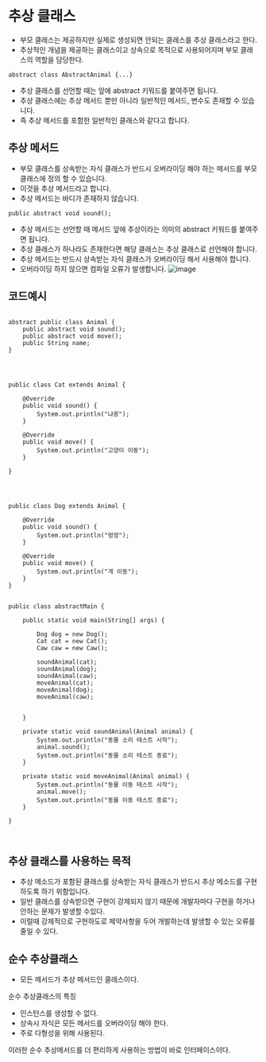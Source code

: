 # 추상 클래스

- 부모 클래스는 제공하지만 실제로 생성되면 안되는 클래스를 추상 클래스라고 한다.
- 추상적인 개념을 제공하는 클래스이고 상속으로 목적으로 사용되어지며 부모 클래스의 역할을 담당한다.

```
abstract class AbstractAnimal {...}

```
- 추상 클래스를 선언할 때는 앞에 abstract 키워드를 붙여주면 됩니다.
- 추상 클래스에는 추상 메서드 뿐만 아니라 일반적인 메서드, 변수도 존재할 수 있습니다.
- 즉 추상 메서드를 포함한 일반적인 클래스와 같다고 합니다.

## 추상 메서드
- 부모 클래스를 상속받는 자식 클래스가 반드시 오버라이딩 해야 하는 메서드를 부모 클래스에 정의 할 수 있습니다.
- 이것을 추상 메서드라고 합니다.
- 추상 메서드는 바디가 존재하지 않습니다.

```
public abstract void sound();
```

- 추상 메서드는 선언할 때 메서드 앞에 추상이라는 의미의 abstract 키워드를 붙여주면 됩니다.
- 추상 클래스가 하나라도 존재한다면 해당 클래스는 추상 클래스로 선언해야 합니다.
- 추상 메서드는 반드시 상속받는 자식 클래스가 오버라이딩 해서 사용해야 합니다.
- 오버라이딩 하지 않으면 컴파일 오류가 발생합니다.
![image](https://github.com/user-attachments/assets/613c8ec0-aa2a-46ed-8609-3091ca505bbe)

## 코드예시
```

abstract public class Animal {
    public abstract void sound();
    public abstract void move();
    public String name;
}




public class Cat extends Animal {

    @Override
    public void sound() {
        System.out.println("냐옹");
    }

    @Override
    public void move() {
        System.out.println("고양이 이동");
    }

}




public class Dog extends Animal {

    @Override
    public void sound() {
        System.out.println("멍멍");
    }

    @Override
    public void move() {
        System.out.println("개 이동");
    }
}


public class abstractMain {

    public static void main(String[] args) {

        Dog dog = new Dog();
        Cat cat = new Cat();
        Caw caw = new Caw();

        soundAnimal(cat);
        soundAnimal(dog);
        soundAnimal(caw);
        moveAnimal(cat);
        moveAnimal(dog);
        moveAnimal(caw);


    }

    private static void soundAnimal(Animal animal) {
        System.out.println("동물 소리 테스트 시작");
        animal.sound();
        System.out.println("동물 소리 테스트 종료");
    }

    private static void moveAnimal(Animal animal) {
        System.out.println("동물 이동 테스트 시작");
        animal.move();
        System.out.println("동물 이동 테스트 종료");
    }

}



```

## 추상 클래스를 사용하는 목적
- 추상 메소드가 포함된 클래스를 상속받는 자식 클래스가 반드시 추상 메소드를 구현하도록 하기 위함입니다.
- 일반 클래스를 상속받으면 구현이 강제되지 않기 때문에 개발자마다 구현을 하거나 안하는 문제가 발생할 수있다.
- 이럴때 강제적으로 구현하도로 제약사항을 두어 개발하는데 발생할 수 있는 오류를 줄일 수 있다.

## 순수 추상클래스
- 모든 메서드가 추상 메서드인 클래스이다.

순수 추상클래스의 특징
  - 인스턴스를 생성할 수 없다.
  - 상속시 자식은 모든 메서드를 오버라이딩 해야 한다.
  - 주로 다형성을 위해 사용된다.

이러한 순수 추상메서드를 더 편리하게 사용하는 방법이 바로 인터페이스이다.


